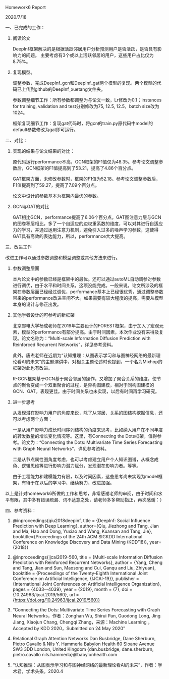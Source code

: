 Homework6 Report

2020/7/18



一、已完成的工作：

1. 阅读论文

   DeepInf框架解决的是根据活跃邻居用户分析预测用户是否活跃，是否具有影响力的问题。
   主要考虑有3个或以上活跃邻居的用户，这些用户占比仅为8.75%。

2. 复现模型。

   调整参数，完成DeepInf_gcn和DeepInf_gat两个模型的复现。两个模型的代码已上传到github的DeepInf_xuetang文件夹。
   
   参数调整细节工作：所有参数都调整为与论文一致，Lr修改为0.1；instances for training, validation and test分别修改为75, 12.5, 12.5，batch size改为1024。
   
   框架复现细节工作：复现gat代码时，将gcn的train.py原代码中model的default参数修改为gat即可运行。
   
   
   
二、对比：

1. 实现的结果与论文结果的对比：

   原代码运行performance不高，GCN框架的F1值仅为48.35。参考论文调整参数后，GCN框架的F1值提高到了53.21，提高了4.86个百分点。
   
   GAT框架方面，未修改参数时，框架的F1值为52.18。参考论文调整参数后，F1值提高到了59.27，提高了7.09个百分点。
   
   论文中设计的参数基本为框架内最优的参数。

2. GCN与GAT的对比
   
   GAT相比GCN，performance提高了6.06个百分点。GAT图注意力层与GCN的图卷积层相比，多了一个自适应的边权重系数的维度，可以对其进行自适应力的学习，并通过运用注意力机制，避免引入过多的噪声学习参数，这使得GAT具有高效的表达能力，所以，performance大大提高。
   


三、改进工作

   改进工作可以通过参数调整和模型调整或其他方法来进行。

1. 参数调整层面
   
   本片论文中的参数已经是框架中的最优。还可以通过autoML自动调参对参数进行调优，由于水平和时间关系，这项没能完成。一般来说，论文所涉及的框架在参数层面已经经过调优，performance基本上已经很优秀，通过调整参数带来的performance改进空间不大。如果需要有较大程度的提高，需要从模型本身的设计与修正出发。

2. 其他学者设计的可参考的新框架

   北京邮电大学杨成老师在2019年主要设计的FOREST框架，由于加入了宏观元素，模型的performance有部分提高。由于时间因素，本次作业没有来得及复现。论文名称为：“Multi-scale Information Diffusion Prediction with Reinforced Recurrent Networks”，详见参考资料。

   此外，唐杰老师在近期为“认知推理：从图表示学习和与图神经网络的最新理论看AI的未来”的主题演讲中，对相关主题论述时也提到，一个名为Mixhop的框架对此也有改进。

   R-GCN框架基于GCN基于聚合邻居的操作，又增加了聚合关系的维度，使节点的聚合变成一个双重聚合的过程，是异构图建模，相对于同构图建模的GCN、GAT，表现更佳。由于时间关系也未实现，以后有时间再学习研究。

3. 进一步思考

   从发现潜在影响力用户的角度来说，除了从邻居、关系的图结构挖掘信息，还可以考虑两个方面：

   一是从用户影响力成长时间序列结构的角度来思考，比如纳入用户在不同年度的转发数量的增长变化情况等。这里，有Connecting the Dots框架，值得参考。论文为：“Connecting the Dots: Multivariate Time Series Forecasting with Graph Neural Networks”，详见参考资料。

   二是从节点属性图角度考虑，也可以考虑建立用户个人知识图谱，从概念成色、逻辑思维等进行影响力潜力赋分，发现潜在影响力者。等等。
   
   由于工程能力和建模能力有限，以及时间因素，这些思考尚未实现为model框架，有待于在以后的学习中，继续努力，改进加强。

以上是针对homework6所做的工作和思考，非常感谢老师的审阅，由于时间和水平有限，其中多有错误疏漏、词不达意之处，请老师多多帮助指正，再次感谢：）



四、参考资料：

1. @inproceedings{qiu2018deepinf, title = {DeepInf: Social Influence Prediction with Deep Learning}, author={Qiu, Jiezhong and Tang, Jian and Ma, Hao and Dong, Yuxiao and Wang, Kuansan and Tang, Jie}, booktitle={Proceedings of the 24th ACM SIGKDD International Conference on Knowledge Discovery and Data Mining (KDD’18)}, year={2018}}

2. @inproceedings{ijcai2019-560, title = {Multi-scale Information Diffusion Prediction with Reinforced Recurrent Networks}, author = {Yang, Cheng and Tang, Jian and Sun, Maosong and Cui, Ganqu and Liu, Zhiyuan}, booktitle = {Proceedings of the Twenty-Eighth International Joint Conference on Artificial Intelligence, {IJCAI-19}}, publisher = {International Joint Conferences on Artificial Intelligence Organization}, pages = {4033--4039}, year = {2019}, month = {7}, doi = {10.24963/ijcai.2019/560}, url = {https://doi.org/10.24963/ijcai.2019/560}}

3. “Connecting the Dots: Multivariate Time Series Forecasting with Graph Neural Networks，作者：Zonghan Wu, Shirui Pan, Guodong Long, Jing Jiang, Xiaojun Chang, Chengqi Zhang，来源：Machine Learning     ，Accepted by KDD 2020，Submitted on 24 May 2020”

4. Relational Graph Attention Networks Dan Busbridge, Dane Sherburn, Pietro Cavallo & Nils Y. Hammerla Babylon Health 60 Sloane Avenue SW3 3DD London, United Kingdom {dan.busbridge, dane.sherburn, pietro.cavallo nils.hammerla}@babylonhealth.com

5. “认知推理：从图表示学习和与图神经网络的最新理论看AI的未来”，作者：学术君，学术头条。2020.4

